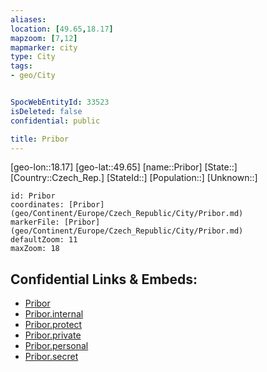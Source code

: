 ```yaml
---
aliases: 
location: [49.65,18.17]
mapzoom: [7,12] 
mapmarker: city 
type: City
tags:
- geo/City


SpocWebEntityId: 33523
isDeleted: false
confidential: public

title: Pribor
---
```

[geo-lon::18.17]
[geo-lat::49.65]
[name::Pribor]
[State::]
[Country::Czech_Rep.]
[StateId::]
[Population::]
[Unknown::]


```leaflet
id: Pribor
coordinates: [Pribor](geo/Continent/Europe/Czech_Republic/City/Pribor.md)
markerFile: [Pribor](geo/Continent/Europe/Czech_Republic/City/Pribor.md)
defaultZoom: 11 
maxZoom: 18
```


## Confidential Links & Embeds: 
- [Pribor](../../../../../../_public/geo/Continent/Europe/Czech_Republic/City/Pribor.md) 
- [Pribor.internal](../../../../../../_internal/geo/Continent/Europe/Czech_Republic/City/Pribor.internal.md) 
- [Pribor.protect](../../../../../../_protect/geo/Continent/Europe/Czech_Republic/City/Pribor.protect.md) 
- [Pribor.private](../../../../../../_private/geo/Continent/Europe/Czech_Republic/City/Pribor.private.md) 
- [Pribor.personal](../../../../../../_personal/geo/Continent/Europe/Czech_Republic/City/Pribor.personal.md) 
- [Pribor.secret](../../../../../../_secret/geo/Continent/Europe/Czech_Republic/City/Pribor.secret.md) 
